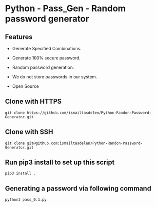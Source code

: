 # Python - Pass_Gen - Random password generator 

## Features

* Generate Specified Combinations.

* Generate 100% secure password.

* Random password generation.

* We do not store passwords in our system.

* Open Source

## Clone with HTTPS
```
git clone https://github.com/ismailtasdelen/Python-Randon-Password-Generator.git
```

## Clone with SSH
```
git clone git@github.com:ismailtasdelen/Python-Randon-Password-Generator.git
```

## Run pip3 install to set up this script
```
pip3 install .
```

## Generating a password via following command
```
python3 pass_0.1.py
```
